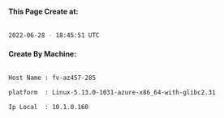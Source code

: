 
   
#### This Page Create at:

```bash

2022-06-28 - 18:45:51 UTC

```

#### Create By Machine:

```bash

Host Name : fv-az457-285

platform  : Linux-5.13.0-1031-azure-x86_64-with-glibc2.31

Ip Local  : 10.1.0.160

```

